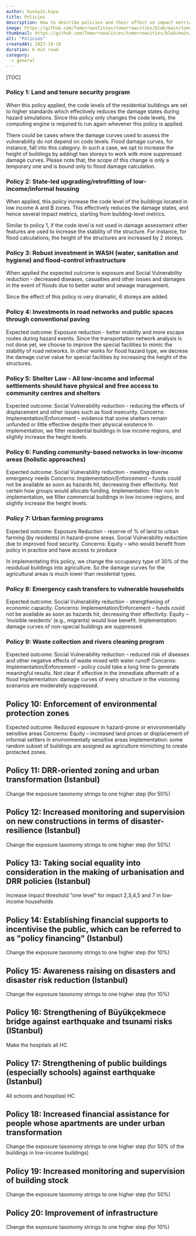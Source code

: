 ```yaml
---
author: huseyin.kaya
title: Policies
description: How to describe policies and their effect on impact metrics
image: https://github.com/TomorrowsCities/tomorrowcities/blob/main/tomorrowcities/content/images/policies.png?raw=true
thumbnail: https://github.com/TomorrowsCities/tomorrowcities/blob/main/tomorrowcities/content/images/policies.png?raw=true
alt: "Policies"
createdAt: 2023-10-10
duration: 6 min read
category:
  - general
---
```


[TOC]

### Policy 1: Land and tenure security program
When this policy applied, the code levels of the residential buildings are set to higher standards 
which effectively reduces the damage states during hazard simulations. Since this policy only changes
the code levels, the computing engine is required to run again whevener this policy is applied.

There could be cases where the damage curves used to assess the vulnerability do not depend on code levels.
Flood damage curves, for instance, fall into this category. In such a case, we opt to increase the
height of buildings by addingt two storeys to work witk more suppressed damage curves.
Please note that, the scope of this change is only a temporary one and is bound only to flood damage calculation. 


### Policy 2: State-led upgrading/retrofitting of low-income/informal housing
When applied, this policy increase the code level of the buildings located in low income A and B zones.
This effectively reduces the damage states, and hence several impact metrics, starting from building-level
metrics. 

Similar to policy 1, if the code level is not used in damage assessment other features are used 
to increase the stability of the structure. For instance, for flood calculations, the height of the structures
are increased by 2 storeys.

### Policy 3: Robust investment in WASH (water, sanitation and hygiene) and flood-control infrastructure 
When applied the expected outcome is exposure and Social Vulnerability reduction - decreased diseases, 
casualties and other losses and damages in the event of floods due to better water and sewage management. 

Since the effect of this policy is very dramatic, 6 storeys are added.

### Policy 4: Investments in road networks and public spaces through conventional paving
Expected outcome: Exposure reduction - better mobility and more escape routes during hazard events. 
Since the transportation network analysis is not done yet, we choose to improve the special
facilities to mimic the stability of road networks.  In other works for flood hazard type, we decrese 
the damage curve value for special facilities by increasing the height of the structures.

### Policy 5: Shelter Law - All low-income and informal settlements should have physical and free access to community centres and shelters
Expected outcome: Social Vulnerability reduction - reducing the effects of displacement and other issues such as food insecurity. 
Concerns: Implementation/Enforcement – evidence that some shelters remain unfunded or little effective despite their physical existence 
In implementation, we filter residential buildings in low income regions, and slightly increase the height levels.

### Policy 6: Funding community-based networks in low-income areas (holistic approaches)
Expected outcome: Social Vulnerability reduction - meeting diverse emergency needs
Concerns: Implementation/Enforcement – funds could not be available as soon as hazards hit, decreasing their effectivity. Not certain how groups would allocate funding. 
Implementation: filter non 
In implementation, we filter commercial buildings in low income regions, and slightly increase the height levels.

### Policy 7: Urban farming programs 
Expected outcome: Exposure Reduction - reserve of % of land to urban farming (by residents) in hazard-prone areas. Social Vulnerability reduction due to improved food security. 
Concerns: Equity – who would benefit from policy in practice and have access to produce

In implementating this policy, we change the occupancy type of 30% of the residulual buildings
into agriculture. So the damage curves for the agricultural areas is much lower than residental types.

### Policy 8: Emergency cash transfers to vulnerable households
Expected outcome: Social Vulnerability reduction - strengthening of economic capacity. 
Concerns: Implementation/Enforcement – funds could not be available as soon as hazards hit, decreasing their effectivity. Equity – ‘invisible residents’ (e.g., migrants) would lose benefit. 
Implementation: damage curves of non-special buildings are suppressed.

### Policy 9: Waste collection and rivers cleaning program 
Expected outcome: Social Vulnerability reduction – reduced risk of diseases and other negative effects of waste mixed with water runoff
Concerns: Implementation/Enforcement – policy could take a long time to generate meaningful results. Not clear if effective in the immediate aftermath of a flood
Implementation: damage curves of every structure in the visioning scenarios are moderately suppressed.

## Policy 10: Enforcement of environmental protection zones
Expected outcome: Reduced exposure in hazard-prone or environmentally sensitive areas
Concerns: Equity – increased land prices or displacement of informal settlers in environmentally sensitive areas
Implementation: some random subset of buildings are assigned as agriculture mimiching to create protected zones.

## Policy 11: DRR-oriented zoning and urban transformation (Istanbul)
Change the exposure taxonomy strings to one higher step (for 50%)

## Policy 12: Increased monitoring and supervision on new constructions in terms of disaster-resilience (Istanbul)
Change the exposure taxonomy strings to one higher step (for 50%)

## Policy 13: Taking social equality into consideration in the making of urbanisation and DRR policies (Istanbul)
Increase impact threshold "one level" for impact 2,3,4,5 and 7 in low-income households

## Policy 14: Establishing financial supports to incentivise the public, which can be referred to as "policy financing" (Istanbul)
Change the exposure taxonomy strings to one higher step (for 10%)

## Policy 15: Awareness raising on disasters and disaster risk reduction (Istanbul)
Change the exposure taxonomy strings to one higher step (for 10%)

## Policy 16: Strengthening of Büyükçekmece bridge against earthquake and tsunami risks (IStanbul)
Make the hospitals all HC

## Policy 17: Strengthening of public buildings (especially schools) against earthquake (Istanbul)
All schools and hospitasl HC

## Policy 18: Increased financial assistance for people whose apartments are under urban transformation
Change the exposure taxonomy strings to one higher step (for 50% of the buildings in low-income buildings)

## Policy 19: Increased monitoring and supervision of building stock
Change the exposure taxonomy strings to one higher step (for 50%)

## Policy 20: Improvement of infrastructure
Change the exposure taxonomy strings to one higher step (for 10%)